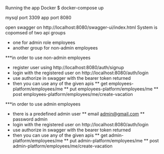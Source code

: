 
Running the app
Docker
$ docker-compose up

mysql port 3309
app   port 8080


open swagger on http://localhost:8080/swagger-ui/index.html
System is copomsed of two api groups
* one for admin role employees
* another group for non-admin employees


***in order to use non-admin employees
* register user using http://localhost:8080/auth/signup
* login with the registered user on http://localhost:8080/auth/login
* use authorize in swagger with the bearer token returned
* then you can use any of the given apis
  ** get employees-platform/employees/me
  ** put employees-platform/employees/me
  ** post employees-platform/employees/me/create-vacation
  
  
***in order to use admin employees
* there is a predefined admin user
  ** email admin@gmail.com
  ** password admin
* login with the registered user on http://localhost:8080/auth/login
* use authorize in swagger with the bearer token returned
* then you can use any of the given apis
  ** get admin-platform/employees/me
  ** put admin-platform/employees/me
  ** post admin-platform/employees/me/create-vacation
  

